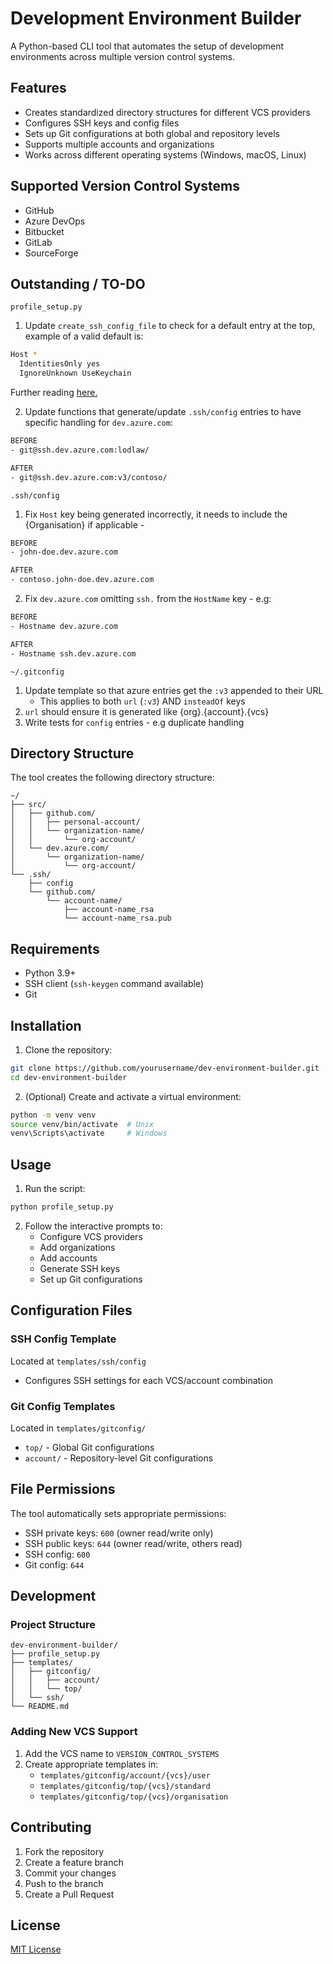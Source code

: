 # Development Environment Builder

A Python-based CLI tool that automates the setup of development environments across multiple version control systems.

## Features

- Creates standardized directory structures for different VCS providers
- Configures SSH keys and config files
- Sets up Git configurations at both global and repository levels
- Supports multiple accounts and organizations
- Works across different operating systems (Windows, macOS, Linux)

## Supported Version Control Systems

- GitHub
- Azure DevOps
- Bitbucket
- GitLab
- SourceForge



## Outstanding / TO-DO

`profile_setup.py`
1. Update `create_ssh_config_file` to check for a default entry at the top, example of a valid default is:
```bash
Host *
  IdentitiesOnly yes
  IgnoreUnknown UseKeychain
```
Further reading [here.](https://stackoverflow.com/questions/47455300/ssh-config-bad-configuration-option-usekeychain-on-mac-os-sierra-10-12-6)

2. Update functions that generate/update `.ssh/config` entries to have specific handling for `dev.azure.com`:
```bash
BEFORE
- git@ssh.dev.azure.com:lodlaw/

AFTER
- git@ssh.dev.azure.com:v3/contoso/
```

`.ssh/config`
1. Fix `Host` key being generated incorrectly, it needs to include the
{Organisation} if applicable - 
```bash
BEFORE
- john-doe.dev.azure.com

AFTER
- contoso.john-doe.dev.azure.com
```

2. Fix `dev.azure.com` omitting `ssh.` from the `HostName` key - e.g:
```bash
BEFORE
- Hostname dev.azure.com

AFTER
- Hostname ssh.dev.azure.com
```


`~/.gitconfig`
1. Update template so that azure entries get the `:v3` appended to their URL
   - This applies to both `url` (`:v3`) AND `insteadOf` keys
2. `url` should ensure it is generated like {org}.{account}.{vcs}
2. Write tests for `config` entries - e.g duplicate handling



## Directory Structure

The tool creates the following directory structure:

```text
~/
├── src/
│   ├── github.com/
│   │   ├── personal-account/
│   │   └── organization-name/
│   │       └── org-account/
│   └── dev.azure.com/
│       └── organization-name/
│           └── org-account/
└── .ssh/
    ├── config
    └── github.com/
        └── account-name/
            ├── account-name_rsa
            └── account-name_rsa.pub
```

## Requirements

- Python 3.9+
- SSH client (`ssh-keygen` command available)
- Git

## Installation

1. Clone the repository:
```bash
git clone https://github.com/yourusername/dev-environment-builder.git
cd dev-environment-builder
```

2. (Optional) Create and activate a virtual environment:
```bash
python -m venv venv
source venv/bin/activate  # Unix
venv\Scripts\activate     # Windows
```

## Usage

1. Run the script:
```bash
python profile_setup.py
```

2. Follow the interactive prompts to:
   - Configure VCS providers
   - Add organizations
   - Add accounts
   - Generate SSH keys
   - Set up Git configurations

## Configuration Files

### SSH Config Template
Located at `templates/ssh/config`
- Configures SSH settings for each VCS/account combination

### Git Config Templates
Located in `templates/gitconfig/`
- `top/` - Global Git configurations
- `account/` - Repository-level Git configurations

## File Permissions

The tool automatically sets appropriate permissions:
- SSH private keys: `600` (owner read/write only)
- SSH public keys: `644` (owner read/write, others read)
- SSH config: `600`
- Git config: `644`

## Development

### Project Structure
```text
dev-environment-builder/
├── profile_setup.py
├── templates/
│   ├── gitconfig/
│   │   ├── account/
│   │   └── top/
│   └── ssh/
└── README.md
```

### Adding New VCS Support

1. Add the VCS name to `VERSION_CONTROL_SYSTEMS`
2. Create appropriate templates in:
   - `templates/gitconfig/account/{vcs}/user`
   - `templates/gitconfig/top/{vcs}/standard`
   - `templates/gitconfig/top/{vcs}/organisation`

## Contributing

1. Fork the repository
2. Create a feature branch
3. Commit your changes
4. Push to the branch
5. Create a Pull Request

## License

[MIT License](LICENSE)